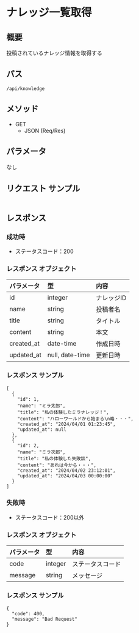 # ナレッジ一覧取得

## 概要
投稿されているナレッジ情報を取得する  

## パス
```/api/knowledge```

## メソッド
- GET
    - JSON (Req/Res)

## パラメータ
なし

## リクエスト サンプル
```
```

## レスポンス

### 成功時
- ステータスコード：200

### レスポンス オブジェクト
| パラメータ | 型                 | 内容                   |
|:-----------|:-------------------|:-----------------------|
| id         | integer            | ナレッジID             |
| name       | string             | 投稿者名               |
| title      | string             | タイトル               |
| content    | string             | 本文                   |
| created_at | date-time          | 作成日時               |
| updated_at | null, date-time    | 更新日時               |

### レスポンス サンプル
```
[
  {
    "id": 1,
    "name": "ミラ太郎",
    "title": "私の体験したミラナレッジ！",
    "content": "ハローワールドから始まる\n略・・・",
    "created_at": "2024/04/01 01:23:45",
    "updated_at": null
  },
  {
    "id": 2,
    "name": "ミラ次郎",
    "title": "私の体験した失敗談",
    "content": "あれは今から・・・",
    "created_at": "2024/04/02 23:12:01",
    "updated_at": "2024/04/03 00:00:00"
  }
]
```

### 失敗時
- ステータスコード：200以外

### レスポンス オブジェクト
| パラメータ | 型         | 内容                   |
|:-----------|:-----------|:-----------------------|
| code       | integer    | ステータスコード       |
| message    | string     | メッセージ             |

### レスポンス サンプル
```
{
  "code": 400,
  "message": "Bad Request"
}
```
